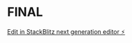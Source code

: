 # FINAL

[Edit in StackBlitz next generation editor ⚡️](https://stackblitz.com/~/github.com/FFFUNDF/FINAL)